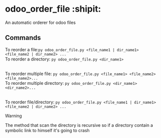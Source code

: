 # odoo_order_file :shipit:
An automatic orderer for odoo files


## Commands

To reorder a file:`py odoo_order_file.py <file_name1 | dir_name1> <file_name2 | dir_name2> ...`<br>
To reorder a directory: `py odoo_order_file.py <dir_name1>`<br><br>


To reorder multiple file: `py odoo_order_file.py <file_name1> <file_name2>  <file_name2>...`<br>
To reorder multiple directory: `py odoo_order_file.py <dir_name1> <dir_name2>...`<br><br>

To reorder file/directory: `py odoo_order_file.py <file_name1 | dir_name1> <file_name2 | dir_name2> ...`<br>


> [!WARNING]
> The method that scan the directory is recursive so if a directory contain a symbolic link to himself it's going to crash
